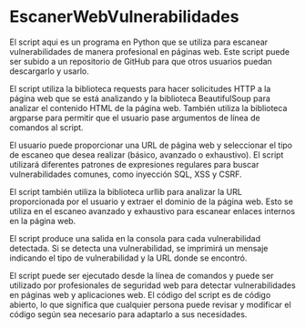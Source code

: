 # EscanerWebVulnerabilidades

El script aqui es un programa en Python que se utiliza para escanear vulnerabilidades de manera profesional en páginas web. Este script puede ser subido a un repositorio de GitHub para que otros usuarios puedan descargarlo y usarlo.

El script utiliza la biblioteca requests para hacer solicitudes HTTP a la página web que se está analizando y la biblioteca BeautifulSoup para analizar el contenido HTML de la página web. También utiliza la biblioteca argparse para permitir que el usuario pase argumentos de línea de comandos al script.

El usuario puede proporcionar una URL de página web y seleccionar el tipo de escaneo que desea realizar (básico, avanzado o exhaustivo). El script utilizará diferentes patrones de expresiones regulares para buscar vulnerabilidades comunes, como inyección SQL, XSS y CSRF.

El script también utiliza la biblioteca urllib para analizar la URL proporcionada por el usuario y extraer el dominio de la página web. Esto se utiliza en el escaneo avanzado y exhaustivo para escanear enlaces internos en la página web.

El script produce una salida en la consola para cada vulnerabilidad detectada. Si se detecta una vulnerabilidad, se imprimirá un mensaje indicando el tipo de vulnerabilidad y la URL donde se encontró.

El script puede ser ejecutado desde la línea de comandos y puede ser utilizado por profesionales de seguridad web para detectar vulnerabilidades en páginas web y aplicaciones web. El código del script es de código abierto, lo que significa que cualquier persona puede revisar y modificar el código según sea necesario para adaptarlo a sus necesidades.
